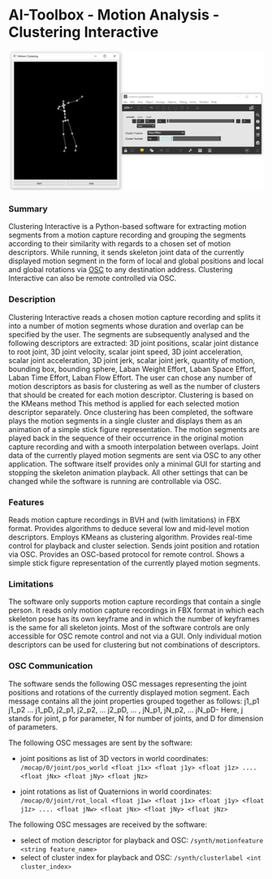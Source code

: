 # AI-Toolbox - Motion Analysis - Clustering Interactive

![ClusteringInteractive](./data/media/ClusteringInteractive.JPG)



### Summary

Clustering Interactive is a Python-based software for extracting motion segments from a motion capture recording and grouping the segments according to their similarity with regards to a chosen set of motion descriptors. While running, it sends skeleton joint data of the currently displayed motion segment in the form of local and global positions and local and global rotations via [OSC](https://en.wikipedia.org/wiki/Open_Sound_Control) to any destination address. Clustering Interactive can also be remote controlled via OSC.

### Description

Clustering Interactive reads a chosen motion capture recording and splits it into a number of motion segments whose duration and overlap can be specified by the user. The segments are subsequently analysed and the following descriptors are extracted: 3D joint positions, scalar joint distance to root joint, 3D joint velocity, scalar joint speed, 3D joint acceleration, scalar joint acceleration, 3D joint jerk, scalar joint jerk, quantity of motion, bounding box, bounding sphere, Laban Weight Effort, Laban Space Effort, Laban Time Effort, Laban Flow Effort. The user can chose any number of motion descriptors as basis for clustering as well as the number of clusters that should be created for each motion descriptor.  Clustering is based on the KMeans method This method is applied for each selected motion descriptor separately. Once clustering has been completed, the software plays the motion segments in a single cluster and displays them as an animation of a simple stick figure representation. The motion segments are played back in the sequence of their occurrence in the original motion capture recording and with a smooth interpolation between overlaps. Joint data of the currently played motion segments are sent via OSC to any other application. The software itself provides only a minimal GUI  for starting and stopping the skeleton animation playback. All other settings that can be changed while the software is running are controllable via OSC.

### Features

Reads motion capture recordings in BVH and (with limitations) in FBX format.
Provides algorithms to deduce several low and mid-level motion descriptors. 
Employs KMeans as clustering algorithm.
Provides real-time control for playback and cluster selection.
Sends joint position and rotation via OSC.
Provides an OSC-based protocol for remote control. 
Shows a simple stick figure representation of the currently played motion segments. 

### Limitations

The software only supports motion capture recordings that contain a single person.
It reads only motion capture recordings in FBX format in which each skeleton pose has its own keyframe and in which the number of keyframes is the same for all skeleton joints.
Most of the software controls are only accessible for OSC remote control and not via a GUI.
Only individual motion descriptors can be used for clustering but not combinations of descriptors.

### OSC Communication

The software sends the following OSC messages representing the joint positions and rotations of the currently displayed motion segment.
Each message contains all the joint properties grouped together as follows: j1_p1 j1_p2 ... j1_pD, j2_p1, j2_p2, ... j2_pD, ... , jN_p1, jN_p2, ... jN_pD- Here, j stands for joint, p for parameter, N for number of joints, and D for dimension of parameters.

The following OSC messages are sent by the software:

- joint positions as list of 3D vectors in world coordinates: `/mocap/0/joint/pos_world <float j1x> <float j1y> <float j1z> .... <float jNx> <float jNy> <float jNz>` 

- joint rotations as list of Quaternions in world coordinates: `/mocap/0/joint/rot_local <float j1w> <float j1x> <float j1y> <float j1z> .... <float jNw> <float jNx> <float jNy> <float jNz>` 

The following OSC messages are received by the software:

- select of motion descriptor for playback and OSC: `/synth/motionfeature <string feature_name>`
- select of cluster index for playback and OSC: `/synth/clusterlabel <int cluster_index>`
